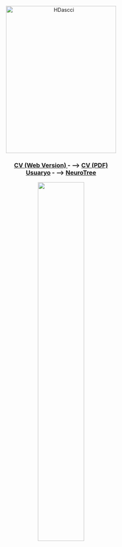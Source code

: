 
<p align="center">
<img width="300" height="400" alt="HDascci" src="https://github.com/user-attachments/assets/9f290860-ed7f-4b61-838b-bb8d55a4b22d" />
</p>

<h3 align="center">

<div id="webaddress">
  <a href="https://usuy-leon.github.io/cv//"><i class="fa-brands fa-bluesky"></i> CV (Web Version) </a> - -->
  <a href="https://usuy-leon.github.io/Usuy-Leon/Usuy_Tolosa_CVd.pdf"><i class="fa-brands fa-bluesky"></i> CV (PDF) </a>
</div>

<div id="webaddress">
  <a href="https://github.com/Usuy-Leon/"><i class="fa-brands fa-bluesky"></i>Usuaryo</a> - -->
  <a href="https://neurotree.org/beta/tree.php?pid=928916"><i class="fa-brands fa-bluesky"></i> NeuroTree</a>
</div>
</h3>


<p align="center">
  <img height="50%" width="auto" src ="https://github-readme-stats.vercel.app/api/top-langs/?username=Usuy-Leon&layout=compact&hide_border=true&theme=dark&bg_color=00000000&langs_count=0&hide=tex,css,php">
  <br>
  <br>
</p>
